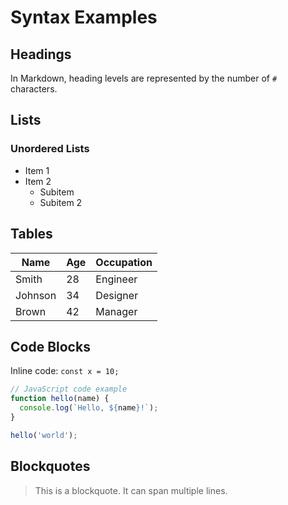 # Syntax Examples

## Headings

In Markdown, heading levels are represented by the number of `#` characters.

## Lists

### Unordered Lists

- Item 1
- Item 2
  - Subitem
  - Subitem 2

## Tables

| Name    | Age | Occupation  |
|---------|-----|-------------|
| Smith   | 28  | Engineer    |
| Johnson | 34  | Designer    |
| Brown   | 42  | Manager     |

## Code Blocks

Inline code: `const x = 10;`

```javascript
// JavaScript code example
function hello(name) {
  console.log(`Hello, ${name}!`);
}

hello('world');
```

## Blockquotes

> This is a blockquote.
> It can span multiple lines.
